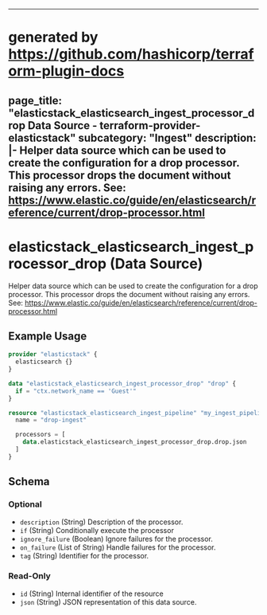 
---
# generated by https://github.com/hashicorp/terraform-plugin-docs
page_title: "elasticstack_elasticsearch_ingest_processor_drop Data Source - terraform-provider-elasticstack"
subcategory: "Ingest"
description: |-
  Helper data source which can be used to create the configuration for a drop processor. This processor drops the document without raising any errors. See: https://www.elastic.co/guide/en/elasticsearch/reference/current/drop-processor.html
---

# elasticstack_elasticsearch_ingest_processor_drop (Data Source)

Helper data source which can be used to create the configuration for a drop processor. This processor drops the document without raising any errors. See: https://www.elastic.co/guide/en/elasticsearch/reference/current/drop-processor.html

## Example Usage

```terraform
provider "elasticstack" {
  elasticsearch {}
}

data "elasticstack_elasticsearch_ingest_processor_drop" "drop" {
  if = "ctx.network_name == 'Guest'"
}

resource "elasticstack_elasticsearch_ingest_pipeline" "my_ingest_pipeline" {
  name = "drop-ingest"

  processors = [
    data.elasticstack_elasticsearch_ingest_processor_drop.drop.json
  ]
}
```

<!-- schema generated by tfplugindocs -->
## Schema

### Optional

- `description` (String) Description of the processor.
- `if` (String) Conditionally execute the processor
- `ignore_failure` (Boolean) Ignore failures for the processor.
- `on_failure` (List of String) Handle failures for the processor.
- `tag` (String) Identifier for the processor.

### Read-Only

- `id` (String) Internal identifier of the resource
- `json` (String) JSON representation of this data source.
